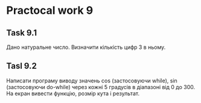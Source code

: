 # Practocal work 9

## Task 9.1
Дано натуральне число. Визначити кількість цифр 3 в ньому.

## Tasl 9.2
Написати програму виводу значень cos (застосовуючи while), sin (застосовуючи do-while) через кожні 5 градусів в діапазоні від 0 до 300. На екран вивести функцію, розмір кута і результат.
